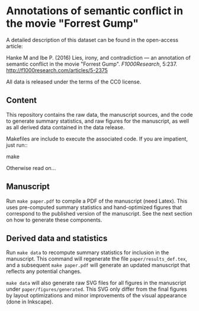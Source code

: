 Annotations of semantic conflict in the movie "Forrest Gump"
============================================================

A detailed description of this dataset can be found in the open-access
article:

  Hanke M and Ibe P. (2016) Lies, irony, and contradiction — an annotation of semantic conflict
  in the movie "Forrest Gump". *F1000Research*, 5:237.
  http://f1000research.com/articles/5-2375

All data is released under the terms of the CC0 license.


Content
-------

This repository contains the raw data, the manuscript sources, and
the code to generate summary statistics, and raw figures for the
manuscript, as well as all derived data contained in the data release.

Makefiles are include to execute the associated code. If you are impatient,
just run::

  make

Otherwise read on...

Manuscript
----------

Run ``make paper.pdf`` to compile a PDF of the manuscript (need Latex).
This uses pre-computed summary statistics and hand-optimized figures
that correspond to the published version of the manuscript. See
the next section on how to generate these components.

Derived data and statistics
---------------------------

Run ``make data`` to recompute summary statistics for inclusion in the
manuscript. This command will regenerate the file ``paper/results_def.tex``,
and a subsequent ``make paper.pdf`` will generate an updated manuscript
that reflects any potential changes.

``make data`` will also generate raw SVG files for all figures in the
manuscript under ``paper/figures/generated``. This SVG only differ
from the final figures by layout optimizations and minor improvements
of the visual appearance (done in Inkscape).


